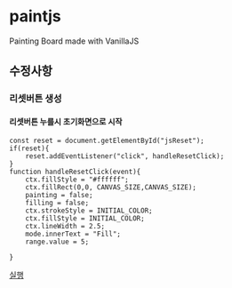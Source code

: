 # paintjs
Painting Board made with VanillaJS

## 수정사항
### 리셋버튼 생성
#### 리셋버튼 누를시 초기화면으로 시작
````
const reset = document.getElementById("jsReset");
if(reset){
    reset.addEventListener("click", handleResetClick);
}
function handleResetClick(event){
    ctx.fillStyle = "#ffffff";
    ctx.fillRect(0,0, CANVAS_SIZE,CANVAS_SIZE);
    painting = false;
    filling = false;
    ctx.strokeStyle = INITIAL_COLOR;
    ctx.fillStyle = INITIAL_COLOR;
    ctx.lineWidth = 2.5;
    mode.innerText = "Fill";
    range.value = 5;

}
````

 <a href="https://dlawlsdud0419.github.io/paintjs/">실행</a>
